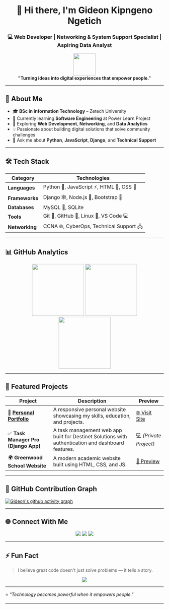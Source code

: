 <!-- Custom GitHub Profile for Gideon Kipngeno Ngetich -->

<div align="center">

# 👋 Hi there, I'm Gideon Kipngeno Ngetich

### 💻 Web Developer | Networking & System Support Specialist | Aspiring Data Analyst

<img src="https://github.com/ashutosh00710/ashutosh00710/raw/master/assets/developer.gif" width="70">
<br/>
<b>"Turning ideas into digital experiences that empower people."</b>

</div>

---

## 🚀 About Me
- 🎓 **BSc in Information Technology** – Zetech University  
- 🧠 Currently learning **Software Engineering** at Power Learn Project  
- 🌱 Exploring **Web Development**, **Networking**, and **Data Analytics**  
- 💡 Passionate about building digital solutions that solve community challenges  
- 💬 Ask me about **Python**, **JavaScript**, **Django**, and **Technical Support**

---

## 🛠️ Tech Stack

| Category | Technologies |
|-----------|---------------|
| **Languages** | Python 🐍, JavaScript ⚡, HTML 🧱, CSS 🎨 |
| **Frameworks** | Django 🕸️, Node.js 🚀, Bootstrap 💎 |
| **Databases** | MySQL 💾, SQLite |
| **Tools** | Git 🧰, GitHub 🐙, Linux 🐧, VS Code 💻 |
| **Networking** | CCNA 🌐, CyberOps, Technical Support 🖧 |

---

## 📊 GitHub Analytics

<div align="center">
  <img src="https://github-readme-stats.vercel.app/api?username=Gideon-Kipngeno&show_icons=true&theme=tokyonight&hide_border=true" height="165">
  <img src="https://github-readme-streak-stats.herokuapp.com/?user=Gideon-Kipngeno&theme=tokyonight&hide_border=true" height="165">
</div>

<div align="center">
  <img src="https://github-readme-stats.vercel.app/api/top-langs/?username=Gideon-Kipngeno&layout=compact&theme=tokyonight&hide_border=true" height="165">
</div>

---

## 🌟 Featured Projects

| Project | Description | Preview |
|----------|--------------|----------|
| 🧭 [**Personal Portfolio**](https://gideon-kipngeno.github.io/GIDEON_K_N/) | A responsive personal website showcasing my skills, education, and projects. | [🌐 Visit Site](https://gideon-kipngeno.github.io/GIDEON_K_N/) |
| ✅ **Task Manager Pro (Django App)** | A task management web app built for Destinet Solutions with authentication and dashboard features. | 💻 *(Private Project)* |
| 🌍 **Greenwood School Website** | A modern academic website built using HTML, CSS, and JS. | [🔗 Preview](https://gideon-kipngeno.github.io/Greenwood/) |

---

## 🧩 GitHub Contribution Graph

[![Gideon's github activity graph](https://github-readme-activity-graph.vercel.app/graph?username=Gideon-Kipngeno&theme=tokyo-night&hide_border=true)](https://github.com/Gideon-Kipngeno)

---

## 🌐 Connect With Me

<div align="center">
  <a href="mailto:giddykipngeno5@gmail.com"><img src="https://img.shields.io/badge/Email-Contact%20Me-red?style=for-the-badge&logo=gmail"></a>
  <a href="https://linkedin.com/in/gideon-k-ngetich"><img src="https://img.shields.io/badge/LinkedIn-Gideon%20Ngetich-blue?style=for-the-badge&logo=linkedin"></a>
  <a href="https://gideon-kipngeno.github.io/portfolio/"><img src="https://img.shields.io/badge/Portfolio-Visit-green?style=for-the-badge&logo=google-chrome"></a>
</div>

---

## ⚡ Fun Fact
> I believe great code doesn't just solve problems — it tells a story.

<div align="center">
  <img src="https://komarev.com/ghpvc/?username=Gideon-Kipngeno&color=brightgreen&style=for-the-badge">
</div>

---

⭐️ *"Technology becomes powerful when it empowers people."*

---

<!-- Background Styles -->
<style>
  .markdown-body {
    background: linear-gradient(135deg, #0f172a 0%, #1e293b 100%);
    color: #e2e8f0;
    padding: 2rem;
    border-radius: 10px;
  }
  
  .markdown-body h1, 
  .markdown-body h2, 
  .markdown-body h3 {
    text-align: left;
    color: #38bdf8;
    border-bottom: 2px solid #38bdf8;
    padding-bottom: 0.5rem;
  }
  
  .markdown-body h1 {
    font-size: 2.5rem;
    margin-bottom: 1rem;
  }
  
  .markdown-body h2 {
    font-size: 2rem;
    margin-top: 2rem;
  }
  
  .markdown-body h3 {
    font-size: 1.5rem;
  }
  
  .markdown-body a {
    color: #38bdf8;
    text-decoration: none;
  }
  
  .markdown-body a:hover {
    color: #7dd3fc;
    text-decoration: underline;
  }
  
  .markdown-body table {
    background: #1e293b;
    border-radius: 8px;
    overflow: hidden;
    width: 100%;
  }
  
  .markdown-body th {
    background: #0f172a;
    color: #38bdf8;
    padding: 1rem;
    text-align: left;
  }
  
  .markdown-body td {
    padding: 0.75rem;
    border-bottom: 1px solid #334155;
  }
  
  .markdown-body blockquote {
    border-left: 4px solid #38bdf8;
    background: #1e293b;
    padding: 1rem;
    border-radius: 0 8px 8px 0;
    font-style: italic;
    margin: 1rem 0;
  }
  
  .markdown-body hr {
    border: 1px solid #334155;
    margin: 2rem 0;
  }
</style>
